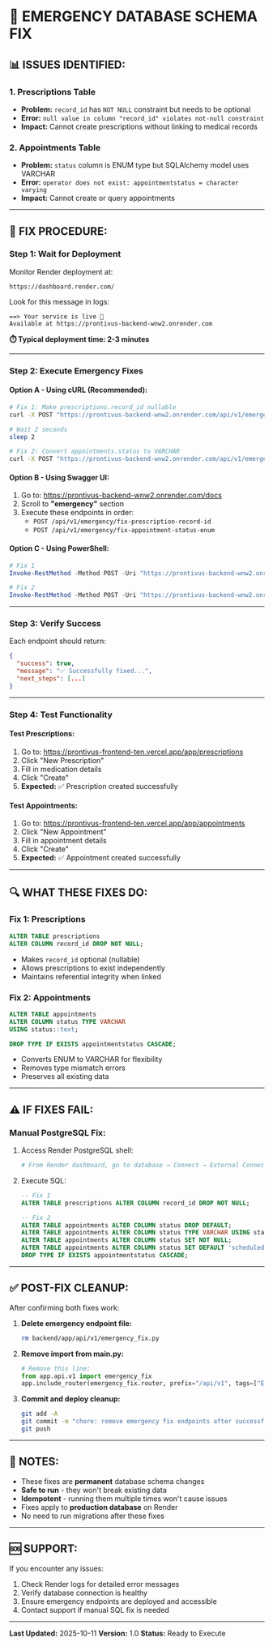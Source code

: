# 🚨 EMERGENCY DATABASE SCHEMA FIX

## 📊 **ISSUES IDENTIFIED:**

### 1. **Prescriptions Table**
- **Problem:** `record_id` has `NOT NULL` constraint but needs to be optional
- **Error:** `null value in column "record_id" violates not-null constraint`
- **Impact:** Cannot create prescriptions without linking to medical records

### 2. **Appointments Table**
- **Problem:** `status` column is ENUM type but SQLAlchemy model uses VARCHAR
- **Error:** `operator does not exist: appointmentstatus = character varying`
- **Impact:** Cannot create or query appointments

---

## 🔧 **FIX PROCEDURE:**

### **Step 1: Wait for Deployment**

Monitor Render deployment at:
```
https://dashboard.render.com/
```

Look for this message in logs:
```
==> Your service is live 🎉
Available at https://prontivus-backend-wnw2.onrender.com
```

**⏱️ Typical deployment time: 2-3 minutes**

---

### **Step 2: Execute Emergency Fixes**

#### **Option A - Using cURL (Recommended):**

```bash
# Fix 1: Make prescriptions.record_id nullable
curl -X POST "https://prontivus-backend-wnw2.onrender.com/api/v1/emergency/fix-prescription-record-id"

# Wait 2 seconds
sleep 2

# Fix 2: Convert appointments.status to VARCHAR
curl -X POST "https://prontivus-backend-wnw2.onrender.com/api/v1/emergency/fix-appointment-status-enum"
```

#### **Option B - Using Swagger UI:**

1. Go to: https://prontivus-backend-wnw2.onrender.com/docs
2. Scroll to **"emergency"** section
3. Execute these endpoints in order:
   - `POST /api/v1/emergency/fix-prescription-record-id`
   - `POST /api/v1/emergency/fix-appointment-status-enum`

#### **Option C - Using PowerShell:**

```powershell
# Fix 1
Invoke-RestMethod -Method POST -Uri "https://prontivus-backend-wnw2.onrender.com/api/v1/emergency/fix-prescription-record-id"

# Fix 2
Invoke-RestMethod -Method POST -Uri "https://prontivus-backend-wnw2.onrender.com/api/v1/emergency/fix-appointment-status-enum"
```

---

### **Step 3: Verify Success**

Each endpoint should return:
```json
{
  "success": true,
  "message": "✅ Successfully fixed...",
  "next_steps": [...]
}
```

---

### **Step 4: Test Functionality**

#### **Test Prescriptions:**
1. Go to: https://prontivus-frontend-ten.vercel.app/app/prescriptions
2. Click "New Prescription"
3. Fill in medication details
4. Click "Create"
5. **Expected:** ✅ Prescription created successfully

#### **Test Appointments:**
1. Go to: https://prontivus-frontend-ten.vercel.app/app/appointments
2. Click "New Appointment"
3. Fill in appointment details
4. Click "Create"
5. **Expected:** ✅ Appointment created successfully

---

## 🔍 **WHAT THESE FIXES DO:**

### **Fix 1: Prescriptions**
```sql
ALTER TABLE prescriptions 
ALTER COLUMN record_id DROP NOT NULL;
```
- Makes `record_id` optional (nullable)
- Allows prescriptions to exist independently
- Maintains referential integrity when linked

### **Fix 2: Appointments**
```sql
ALTER TABLE appointments 
ALTER COLUMN status TYPE VARCHAR 
USING status::text;

DROP TYPE IF EXISTS appointmentstatus CASCADE;
```
- Converts ENUM to VARCHAR for flexibility
- Removes type mismatch errors
- Preserves all existing data

---

## ⚠️ **IF FIXES FAIL:**

### **Manual PostgreSQL Fix:**

1. Access Render PostgreSQL shell:
   ```bash
   # From Render dashboard, go to database → Connect → External Connection
   ```

2. Execute SQL:
   ```sql
   -- Fix 1
   ALTER TABLE prescriptions ALTER COLUMN record_id DROP NOT NULL;
   
   -- Fix 2
   ALTER TABLE appointments ALTER COLUMN status DROP DEFAULT;
   ALTER TABLE appointments ALTER COLUMN status TYPE VARCHAR USING status::text;
   ALTER TABLE appointments ALTER COLUMN status SET NOT NULL;
   ALTER TABLE appointments ALTER COLUMN status SET DEFAULT 'scheduled';
   DROP TYPE IF EXISTS appointmentstatus CASCADE;
   ```

---

## ✅ **POST-FIX CLEANUP:**

After confirming both fixes work:

1. **Delete emergency endpoint file:**
   ```bash
   rm backend/app/api/v1/emergency_fix.py
   ```

2. **Remove import from main.py:**
   ```python
   # Remove this line:
   from app.api.v1 import emergency_fix
   app.include_router(emergency_fix.router, prefix="/api/v1", tags=["Emergency"])
   ```

3. **Commit and deploy cleanup:**
   ```bash
   git add -A
   git commit -m "chore: remove emergency fix endpoints after successful schema fixes"
   git push
   ```

---

## 📝 **NOTES:**

- These fixes are **permanent** database schema changes
- **Safe to run** - they won't break existing data
- **Idempotent** - running them multiple times won't cause issues
- Fixes apply to **production database** on Render
- No need to run migrations after these fixes

---

## 🆘 **SUPPORT:**

If you encounter any issues:
1. Check Render logs for detailed error messages
2. Verify database connection is healthy
3. Ensure emergency endpoints are deployed and accessible
4. Contact support if manual SQL fix is needed

---

**Last Updated:** 2025-10-11
**Version:** 1.0
**Status:** Ready to Execute


